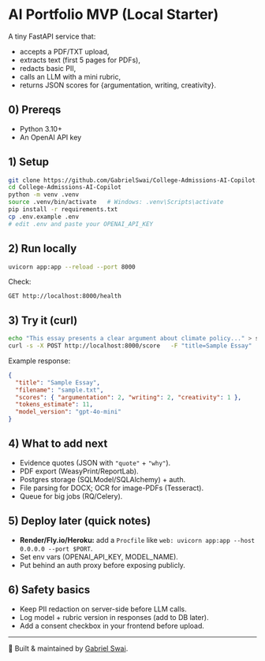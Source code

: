 # AI Portfolio MVP (Local Starter)

A tiny FastAPI service that:
- accepts a PDF/TXT upload,
- extracts text (first 5 pages for PDFs),
- redacts basic PII,
- calls an LLM with a mini rubric,
- returns JSON scores for {argumentation, writing, creativity}.

## 0) Prereqs
- Python 3.10+
- An OpenAI API key

## 1) Setup
```bash
git clone https://github.com/GabrielSwai/College-Admissions-AI-Copilot.git ai-portfolio-mvp
cd College-Admissions-AI-Copilot
python -m venv .venv
source .venv/bin/activate   # Windows: .venv\Scripts\activate
pip install -r requirements.txt
cp .env.example .env
# edit .env and paste your OPENAI_API_KEY
```

## 2) Run locally
```bash
uvicorn app:app --reload --port 8000
```
Check:
```
GET http://localhost:8000/health
```

## 3) Try it (curl)
```bash
echo "This essay presents a clear argument about climate policy..." > sample.txt
curl -s -X POST http://localhost:8000/score   -F "title=Sample Essay"   -F "file=@sample.txt" | jq
```

Example response:
```json
{
  "title": "Sample Essay",
  "filename": "sample.txt",
  "scores": { "argumentation": 2, "writing": 2, "creativity": 1 },
  "tokens_estimate": 11,
  "model_version": "gpt-4o-mini"
}
```

## 4) What to add next
- Evidence quotes (JSON with `"quote"` + `"why"`).
- PDF export (WeasyPrint/ReportLab).
- Postgres storage (SQLModel/SQLAlchemy) + auth.
- File parsing for DOCX; OCR for image-PDFs (Tesseract).
- Queue for big jobs (RQ/Celery).

## 5) Deploy later (quick notes)
- **Render/Fly.io/Heroku:** add a `Procfile` like `web: uvicorn app:app --host 0.0.0.0 --port $PORT`.
- Set env vars (OPENAI_API_KEY, MODEL_NAME).
- Put behind an auth proxy before exposing publicly.

## 6) Safety basics
- Keep PII redaction on server-side before LLM calls.
- Log model + rubric version in responses (add to DB later).
- Add a consent checkbox in your frontend before upload.

---

👤 Built & maintained by [Gabriel Swai](https://gabrielswai.com).